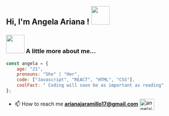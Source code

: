 <h2> Hi, I'm Angela Ariana  ! <img src="https://media.giphy.com/media/mGcNjsfWAjY5AEZNw6/giphy.gif" width="50"></h2>

### <img src="https://media.giphy.com/media/VgCDAzcKvsR6OM0uWg/giphy.gif" width="50"> A little more about me...  

```javascript
const angela = {
    age: "21",
    pronouns: "She" | "Her",
    code: ["Javascript", "REACT", "HTML", "CSS"],
    coolFact: " Coding will soon be as important as reading"
};
```
- 📫 How to reach me 
**arianajaramillo17@gmail.com** 
<a href="www.linkedin.com/in/angela-ariana-jaramillo" target="blank"><img align="center" src="https://raw.githubusercontent.com/rahuldkjain/github-profile-readme-generator/master/src/images/icons/Social/linked-in-alt.svg" alt="angelajaramillo" height="30" width="40" /></a>

